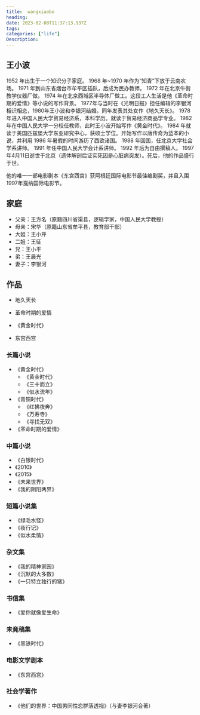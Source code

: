 ```yaml
---
title:  wangxiaobo
heading:  
date: 2023-02-08T11:37:13.937Z
tags: 
categories: ["life"]
Description:  
---
```


## 王小波
1952 年出生于一个知识分子家庭。
1968 年~1970 年作为“知青”下放于云南农场。
1971 年到山东省烟台市牟平区插队，后成为民办教师。
1972 年在北京牛街教学仪器厂做。
1974 年在北京西城区半导体厂做工。这段工人生活是他《革命时期的爱情》等小说的写作背景。
1977年与当时在《光明日报》担任编辑的李银河相识相恋，1980年王小波和李银河结婚。同年发表其处女作《地久天长》。
1978 年进入中国人民大学贸易经济系，本科学历。就读于贸易经济商品学专业。
1982 年在中国人民大学一分校任教师，此时王小波开始写作《黄金时代》。
1984 年就读于美国匹兹堡大学东亚研究中心，获硕士学位。开始写作以唐传奇为蓝本的小说，并利用 1986 年暑假的时间游历了西欧诸国。
1988 年回国，任北京大学社会学系讲师。
1991 年任中国人民大学会计系讲师。
1992 年后为自由撰稿人。
1997年4月11日逝世于北京（遗体解剖后证实死因是心脏病突发）。死后，他的作品盛行于世。

他的唯一一部电影剧本《东宫西宫》获阿根廷国际电影节最佳编剧奖，并且入围1997年戛纳国际电影节。


## 家庭
- 父亲：王方名（原籍四川省渠县，逻辑学家，中国人民大学教授）
- 母亲：宋华（原籍山东省牟平县，教育部干部）
- 大姐：王小芹
- 二姐：王征
- 兄：王小平
- 弟：王晨光
- 妻子：李银河



## 作品
- 地久天长
- 革命时期的爱情
- 《黄金时代》

- 东宫西宫


### 长篇小说
- 《黄金时代》
	-  《黄金时代》
	-  《三十而立》
	-  《似水流年》
- 《青铜时代》
	- 《红拂夜奔》
	- 《万寿寺》
	- 《寻找无双》
- 《革命时期的爱情》
### 中篇小说
- 《白银时代》
- 《2010》
- 《2015》
- 《未来世界》
- 《我的阴阳两界》
### 短篇小说集
- 《绿毛水怪》
- 《夜行记》
- 《似水柔情》
### 杂文集
- 《我的精神家园》
- 《沉默的大多数》
- 《一只特立独行的猪》
### 书信集
- 《爱你就像爱生命》
### 未竟稿集
- 《黑铁时代》
### 电影文学剧本
- 《东宫西宫》
### 社会学著作
- 《他们的世界：中国男同性恋群落透视》（与妻李银河合著）
